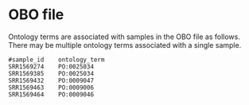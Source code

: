 # OBO file
Ontology terms are associated with samples in the OBO file as follows. There may be multiple ontology terms associated with a single sample.

```
#sample_id    ontology_term
SRR1569274    PO:0025034
SRR1569385    PO:0025034
SRR1569432    PO:0009047
SRR1569463    PO:0009006
SRR1569464    PO:0009046
```
